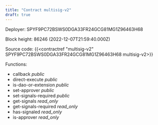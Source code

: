 ```yaml
---
title: "Contract multisig-v2"
draft: true
---
```

Deployer: SPYF9PC72BSWS0DGA33FR24GCG81MG1Z96463H68


 



Block height: 86246 (2022-12-07T21:59:40.000Z)

Source code: {{<contractref "multisig-v2" SPYF9PC72BSWS0DGA33FR24GCG81MG1Z96463H68 multisig-v2>}}

Functions:

* callback _public_
* direct-execute _public_
* is-dao-or-extension _public_
* set-approver _public_
* set-signals-required _public_
* get-signals _read_only_
* get-signals-required _read_only_
* has-signaled _read_only_
* is-approver _read_only_
